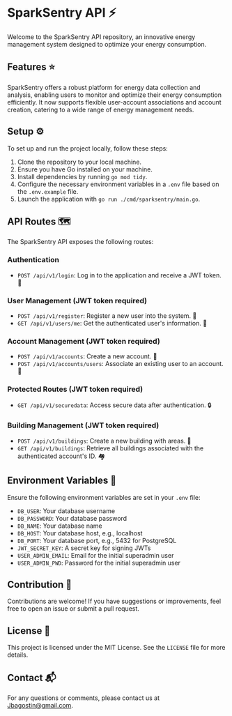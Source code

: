 # SparkSentry API :zap:

Welcome to the SparkSentry API repository, an innovative energy management system designed to optimize your energy consumption.

## Features :star:

SparkSentry offers a robust platform for energy data collection and analysis, enabling users to monitor and optimize their energy consumption efficiently. It now supports flexible user-account associations and account creation, catering to a wide range of energy management needs.

## Setup :gear:

To set up and run the project locally, follow these steps:

1. Clone the repository to your local machine.
2. Ensure you have Go installed on your machine.
3. Install dependencies by running `go mod tidy`.
4. Configure the necessary environment variables in a `.env` file based on the `.env.example` file.
5. Launch the application with `go run ./cmd/sparksentry/main.go`.

## API Routes :world_map:

The SparkSentry API exposes the following routes:

### Authentication
- `POST /api/v1/login`: Log in to the application and receive a JWT token. :key:

### User Management (JWT token required)
- `POST /api/v1/register`: Register a new user into the system. :bust_in_silhouette:
- `GET /api/v1/users/me`: Get the authenticated user's information. :bust_in_silhouette:

### Account Management (JWT token required)
- `POST /api/v1/accounts`: Create a new account. :office:
- `POST /api/v1/accounts/users`: Associate an existing user to an account. :link:

### Protected Routes (JWT token required)
- `GET /api/v1/securedata`: Access secure data after authentication. :lock:

### Building Management (JWT token required)
- `POST /api/v1/buildings`: Create a new building with areas. :house_with_garden:
- `GET /api/v1/buildings`: Retrieve all buildings associated with the authenticated account's ID. :houses:


## Environment Variables :key:

Ensure the following environment variables are set in your `.env` file:

- `DB_USER`: Your database username
- `DB_PASSWORD`: Your database password
- `DB_NAME`: Your database name
- `DB_HOST`: Your database host, e.g., localhost
- `DB_PORT`: Your database port, e.g., 5432 for PostgreSQL
- `JWT_SECRET_KEY`: A secret key for signing JWTs
- `USER_ADMIN_EMAIL`: Email for the initial superadmin user
- `USER_ADMIN_PWD`: Password for the initial superadmin user

## Contribution :handshake:

Contributions are welcome! If you have suggestions or improvements, feel free to open an issue or submit a pull request.

## License :page_facing_up:

This project is licensed under the MIT License. See the `LICENSE` file for more details.

## Contact :mailbox_with_mail:

For any questions or comments, please contact us at [Jbagostin@gmail.com](mailto:jbagostin@gmail.com).
